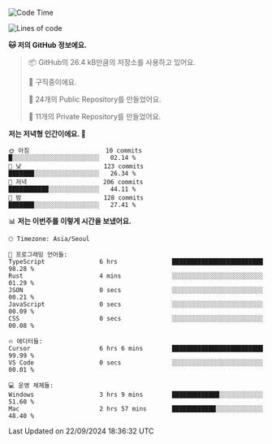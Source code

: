   <!--START_SECTION:waka-->
![Code Time](http://img.shields.io/badge/Code%20Time-832%20hrs%2056%20mins-blue)

![Lines of code](https://img.shields.io/badge/%EC%A0%80%EB%8A%94%20%EC%97%AC%ED%83%9C%EA%B9%8C%EC%A7%80%20-411.7%20thousand%20%EC%A4%84%EC%9D%98%20%EC%BD%94%EB%93%9C%EB%A5%BC%20%EC%9E%91%EC%84%B1%ED%96%88%EC%96%B4%EC%9A%94.-blue)

**🐱 저의 GitHub 정보에요.** 

> 📦 GitHub의 26.4 kB만큼의 저장소를 사용하고 있어요. 
 > 
> 💼 구직중이에요.
 > 
> 📜 24개의 Public Repository를 만들었어요. 
 > 
> 🔑 11개의 Private Repository를 만들었어요. 
 > 
**저는 저녁형 인간이에요. 🦉** 

```text
🌞 아침                     10 commits          █░░░░░░░░░░░░░░░░░░░░░░░░   02.14 % 
🌆 낮　                     123 commits         ███████░░░░░░░░░░░░░░░░░░   26.34 % 
🌃 저녁                     206 commits         ███████████░░░░░░░░░░░░░░   44.11 % 
🌙 밤　                     128 commits         ███████░░░░░░░░░░░░░░░░░░   27.41 % 
```


📊 **저는 이번주를 이렇게 시간을 보냈어요.** 

```text
🕑︎ Timezone: Asia/Seoul

💬 프로그래밍 언어들: 
TypeScript               6 hrs               █████████████████████████   98.28 % 
Rust                     4 mins              ░░░░░░░░░░░░░░░░░░░░░░░░░   01.29 % 
JSON                     0 secs              ░░░░░░░░░░░░░░░░░░░░░░░░░   00.21 % 
JavaScript               0 secs              ░░░░░░░░░░░░░░░░░░░░░░░░░   00.09 % 
CSS                      0 secs              ░░░░░░░░░░░░░░░░░░░░░░░░░   00.08 % 

🔥 에디터들: 
Cursor                   6 hrs 6 mins        █████████████████████████   99.99 % 
VS Code                  0 secs              ░░░░░░░░░░░░░░░░░░░░░░░░░   00.01 % 

💻 운영 체제들: 
Windows                  3 hrs 9 mins        █████████████░░░░░░░░░░░░   51.60 % 
Mac                      2 hrs 57 mins       ████████████░░░░░░░░░░░░░   48.40 % 
```


 Last Updated on 22/09/2024 18:36:32 UTC
<!--END_SECTION:waka-->
